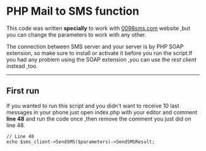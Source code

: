PHP Mail to SMS function
===================

This code was written **specially** to work with [0098sms.com](https://www.0098sms.com/default.aspx) website ,but you can change the parameters to work with any other.

The connection between SMS server and your server is by PHP SOAP extension, so make sure to install or activate it before you run the script.If you had any problem using the SOAP extension ,you can use the *rest client* instead ,too.

----------


<i class="icon-pencil"></i> First run
-------------

If you wanted to run this script and you didn't want to receive 10 last messages in your phone just open index.php with your editor and comment **line 48** and run the code once ,then remove the comment you just did on line 48.

```
// Line 48
echo $sms_client->SendSMS($parameters)->SendSMSResult;
```
